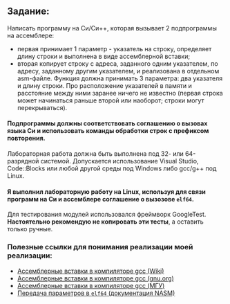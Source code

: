 ## Задание:

Написать программу на Си/Си++, которая вызывает 2 подпрограммы на ассемблере:
- первая принимает 1 параметр - указатель на строку, определяет длину строки и выполнена в виде ассемблерной вставки;
- вторая копирует строку с адреса, заданного одним указателем, по адресу, заданному другим указателем, и реализована в отдельном asm-файле. Функция должна принимать 3 параметра: два указателя и длину строки. Про расположение указателей в памяти и расстояние между ними заранее ничего не известно (первая строка может начинаться раньше второй или наоборот; строки могут перекрываться).

#### Подпрограммы должны соответствовать соглашению о вызовах языка Си и использовать команды обработки строк с префиксом повторения.

Лабораторная работа должна быть выполнена под 32- или 64-разрядной системой. Допускается использование Visual Studio, Code::Blocks или любой другой среды под Windows либо gcc/g++ под Linux.

#### Я выполнил лабораторную работу на Linux, используя для связи программ на Си и ассемблере соглашение о вызозове `elf64`.

Для тестирования модулей использовался фреймворк GoogleTest. **Настоятельно рекомендую не копировать эти тесты**, а оставить только ручные.

### Полезные ссылки для понимания реализации моей реализации:
- [Ассемблерные вставки в компиляторе gcc (Wiki)](https://ru.wikipedia.org/wiki/GCC_Inline_Assembly)
- [Ассемблерные вставки в компиляторе gcc (gnu.org)](https://gcc.gnu.org/onlinedocs/gcc/Extended-Asm.html#Extended-Asm)
- [Ассемблерные вставки в компиляторе gcc (МГУ)](http://asmcourse.cs.msu.ru/wp-content/uploads/2013/04/gcc-inline-asm.pdf)
- [Передача параметров в `elf64` (документация NASM)](https://www.nasm.us/xdoc/2.13.03/html/nasmdo11.html)
